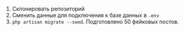 1. Склонировать репозиторий
2. Сменить данные для подключения к базе данных в `.env`
3. `php artisan migrate --seed`. Подготовлено 50 фейковых постов.
